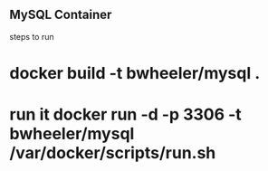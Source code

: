 ## MySQL Container

steps to run
# docker build -t bwheeler/mysql .
# run it docker run -d -p 3306 -t bwheeler/mysql /var/docker/scripts/run.sh 

